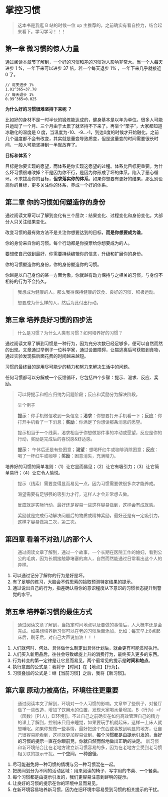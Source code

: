 # 掌控习惯

> 这本书是我逛 B 站的时候一位 up 主推荐的，之前确实有看自控力，结合起来看下。学习学习！！！

## 第一章 微习惯的惊人力量

通过阅读本章节了解到，一个好的习惯和差的习惯对人影响非常大。当一个人每天进步 1 %，一年下来可以进步 37 倍，若一个每天退步 1% ，一年下来几乎就接近 0 了。

```
// 每天进步 1%
1.01^365≈37.78
// 每天退步 1%
0.99^365≈0.025
```

**为什么好的习惯很难坚持下来呢 ？**

比如好的身材不是一时半伙的锻炼能达成的，健身基本是以年为单位。很多人可能只运动了一个月、三个月由于太累了就坚持不下来了。再举个“栗子”，大家都知道冰融化的温度是 0 度，当温度为-10、-9...-1，到达0度的时候才开始融化，之前几个温度都不会有改变，其实就是量变导致质变，但是这量变的时间需要很长时间，一般人可能坚持到一半就放弃了。

**目标和体系？**

目标是你要实现的愿望，而体系是你实现这愿望的过程。体系比目标更重要。为什么坏习惯很难改掉？不是因为你不行，是因为你形成了坏的体系，陷入了恶心循环。不求拔高你的目标，**但求落实你的体系**。如果你想要有更好的结果，那么别设高你的目标，更多关注你的体系，养成一个好的体系。

## 第二章 你的习惯如何塑造你的身份

通过阅读文章可以了解到变化有三个层次：结果变化、过程变化和身份变化。大部分人只关注结果变化。

改变习惯的最有效方法不是关注你想要达到的目标，**而是你想要成为谁**。

你的身份来自你的习惯。每个行动都是你投票给你想要成为的人。

要想使自己做到最好，你需要持续编辑你的信念，升级和扩展你的身份。

你的习惯塑造你的身份，你的身份塑造你的习惯。

你越是以自己身份的某一方面为傲，你就越有动力保持与之相关的习惯，与身份不相符的行为不会持久。

> 我想成为健康的人。那么我得保持健康的饮食、良好的习惯、积极运动。
>
> 想要成为什么样的人，然后为此付出行动。

## 第三章 培养良好习惯的四步法

> 什么是习惯？为什么人类有习惯？如何培养好的习惯？

通过阅读文章了解到习惯是一种行为，因为充分次数已经足够多，便可以自然而然的出现。文章通过举例子一位科学家，通过设置障碍，让猫逃离后可获取到食物，通过实验发现猫后面花费的时间越来越短。

习惯的最终目的是用尽可能少的精力和努力来解决生活中的问题。

任何习惯都可以分解成一个反馈循环，它包括四个步骤：提示、渴求、反应、奖励。

> 可以将提示和相应归纳为问题阶段；反应和奖励分为解决阶段。
>
> 举个例子
>
> **提示**：你手机微信收到一条信息；**渴求**：你想要打开手机看一下；**反应**：你打开手机看了一下消息；**奖励**：你满足了你想读那条消息的愿望。
>
> 提示相当于一个线索，渴求相当于你想做那件事的冲动或愿望，反应是你的行动，奖励是完成后的喜悦感&舒适感。
>
> **提示：** 午休后还是有些困意；**渴望**：想喝杯红牛或咖啡消除困意；**反应**：喝了一杯红牛或咖啡；**奖励**：困意消失，充满精力。 

培养好的习惯的简单准则：（1）让它显而易见；（2）让它有吸引力；（3）让它简单易行；（4）让它令人愉悦。

> 提示（线索）需要变得显而易见一点，因为习惯需要做很多次才能养成。
>
> 渴望需要有足够强的吸引力才行，这样人才会非常想去做。
>
> 反应就是实际行动，最好还是容易一些这样容易做到，这样会有成就感。
>
> 奖励就是完成行动解决问题后的物质或精神奖励，最好还是有一定吸引力，这样才容易做第二次，第三次。

## 第四章 看着不对劲儿的那个人

> 通过阅读文章了解到，通过一个故事，一个长期在医院工作的媳妇，看到公公的毛病，因为长期接触静堵塞的病人，自然而然能通过日常看出这个人的异样。

1. 可以通过记分了解你的行为是好是坏。
2. 有了足够的练习，大脑会不假思索的拾取预测特定结果的提示。
3. 通过说出自己的行为，指差确认将你的意识程度从下意识的习惯状态提升到警觉的水平。

## 第五章 培养新习惯的最佳方式

> 通过阅读文章了解到，当指定时间地点以及要做的事情后，人大概率还是会完成。如果想培养新习惯可以在老的习惯后面添加。比如：每天早上8点起床后，刷牙后，对自己大声说加油！！！

1. 人们就何时、何处、具体做什么制定出具体计划后，就会更有可能贯彻执行。
2. 人们买入新用品后，往往会导致螺旋上升的消费行为，最终买入更多的东西。
3. 行为转变的第一定律是让它显而易见，两个最常见的提示是**时间和地点**。
4. 执行意图的公式是：我将于【时间】在【地点】【行为】。
5. 习惯叠加的公式是：继【当前习惯】之后，我将【新习惯】。

## 第六章 原动力被高估，环境往往更重要

> 通过阅读本文了解到，环境对一个人习惯的影响。文章举了些例子，对餐厅做了一些改造，增加了饮用水的位置，发现大家喝水量增加。B（行为）=f（函数）[P(人)，E[环境]]。不过自己之前确实在如何高效管理自己的精力的课上了解到，控制床只用来睡觉，如果要玩手机就起床，这样一上床人就想睡眠。如果你想做一些事情，最好把这个东西或事放到明显的地方，让自己很容易能看到，这样就更加容易做到。**每个习惯都是由提示引发的，当好的习惯的提示一直在你眼前晃，你就自然而然地做出正确的决定。** 新习惯和新环境结合比在老地方建立新习惯容易的多，因为在老地方会受到老习惯相关联的提示干扰。**一个空间，一种途径**。

1. 尽可能避免将一种习惯的情境与另一种习惯混在一起。
2. 把房间划分为不同的活动区域：用来阅读的椅子、写字用的书桌、一个餐桌。
3. 每个习惯都是由提示引发的，我们更容易注意到鲜明的提示。
4. 让良好的习惯的提示在你的环境中显而易见。
5. 在新环境容易培养新习惯，因为在旧环境中容易受到习惯的相关提示的干扰。
